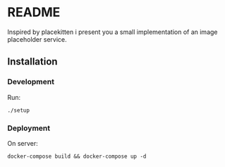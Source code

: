 # README #

Inspired by placekitten i present you a small implementation of an image placeholder service.

## Installation

### Development
Run:
```
./setup
```

### Deployment
On server:
```
docker-compose build && docker-compose up -d
```